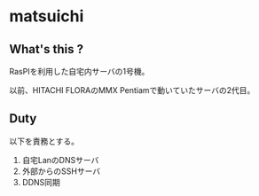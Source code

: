 matsuichi
==============

## What's this ?

RasPIを利用した自宅内サーバの1号機。

以前、HITACHI FLORAのMMX Pentiamで動いていたサーバの2代目。

## Duty

以下を責務とする。

1. 自宅LanのDNSサーバ
0. 外部からのSSHサーバ
0. DDNS同期 